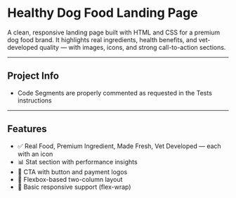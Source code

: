 # Healthy Dog Food Landing Page

A clean, responsive landing page built with HTML and CSS for a premium dog food brand. It highlights real ingredients, health benefits, and vet-developed quality — with images, icons, and strong call-to-action sections.

---

## Project Info
- Code Segments are properly commented as requested in the Tests instructions

---

## Features

- ✅ Real Food, Premium Ingredient, Made Fresh, Vet Developed — each with an icon
- 📊 Stat section with performance insights
- 🎯 CTA with button and payment logos
- 💬 Flexbox-based two-column layout
- 📱 Basic responsive support (flex-wrap)
